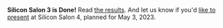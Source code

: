**Silicon Salon 3 is Done!** Read [the results](https://www.siliconsalon.info/salon3/). And let us know if you'd [like to present](/contribute/) at Silicon Salon 4, planned for May 3, 2023.
